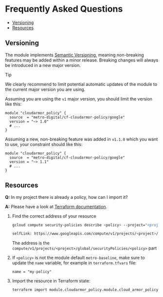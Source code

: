 # Frequently Asked Questions

<!-- mdformat-toc start --slug=github --no-anchors --maxlevel=6 --minlevel=2 -->

- [Versioning](#versioning)
- [Resources](#resources)

<!-- mdformat-toc end -->

## Versioning

The module implements [Semantic Versioning], meaning non-breaking features may
be added within a minor release. Breaking changes will always be introduced in a
new major version.

> [!TIP]
> We clearly recommend to limit potential automatic updates of the module to the
> current major version you are using.

Assuming you are using the `v1` major version, you should limit the version like
this:

```hcl
module "cloudarmor_policy" {
  source  = "metro-digital/cf-cloudarmor-policy/google"
  version = "~> 1.0"
  # ...
}
```

Assuming a new, non-breaking feature was added in `v1.1.0` which you want to
use, your constraint should like this:

```hcl
module "cloudarmor_policy" {
  source  = "metro-digital/cf-cloudarmor-policy/google"
  version = "~> 1.1"
  # ...
}
```

## Resources

**Q:** In my project there is already a policy, how can I import it?

**A:** Please have a look at [Terraform documentation].

1. Find the correct address of your resource

   ```bash
   gcloud compute security-policies describe <policy> --project="<project>" | grep selfLink

   selfLink: https://www.googleapis.com/compute/v1/projects/<project>/global/securityPolicies/<policy>
   ```

   The address is the
   `compute/v1/projects/<project>/global/securityPolicies/<policy>` part

1. If `<policy>` is not the module default `metro-baseline`, make sure to update
   the `name` variable, for example in `terraform.tfvars` file:

   ```hcl
   name = "my-policy"
   ```

1. Import the resource in Terraform state:

   ```bash
   terraform import module.cloudarmor_policy.module.cloud_armor_policy.google_compute_security_policy.policy compute/v1/projects/<project>/global/securityPolicies/<policy>
   ```

[semantic versioning]: https://semver.org/
[terraform documentation]: https://developer.hashicorp.com/terraform/cli/commands/import
